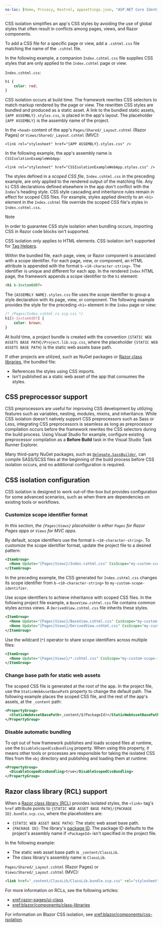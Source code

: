 ```yaml
---
no-loc: [Home, Privacy, Kestrel, appsettings.json, "ASP.NET Core Identity", cookie, Cookie, Blazor, "Blazor Server", "Blazor WebAssembly", "Identity", "Let's Encrypt", Razor, SignalR]
---
```

CSS isolation simplifies an app's CSS styles by avoiding the use of global styles that often result in conflicts among pages, views, and Razor components.

To add a CSS file for a specific page or view, add a `.cshtml.css` file matching the name of the `.cshtml` file.

In the following example, a companion `Index.cshtml.css` file supplies CSS styles that are only applied to the `Index.cshtml` page or view.

`Index.cshtml.css`:

```css
h1 {
    color: red;
}
```

CSS isolation occurs at build time. The framework rewrites CSS selectors to match markup rendered by the page or view. The rewritten CSS styles are bundled and produced as a static asset. A link to the bundled static assets, `{APP ASSEMBLY}.styles.css`, is placed in the app's layout. The placeholder `{APP ASSEMBLY}` is the assembly name of the project.

In the `<head>` content of the app's `Pages/Shared/_Layout.cshtml` (Razor Pages) or `Views/Shared/_Layout.cshtml` (MVC):

```razor
<link rel="stylesheet" href="{APP ASSEMBLY}.styles.css" />
```

In the following example, the app's assembly name is `CSSIsolationExampleWebApp`:

```razor
<link rel="stylesheet" href="CSSIsolationExampleWebApp.styles.css" />
```

The styles defined in a *scoped CSS file*, `Index.cshtml.css` in the preceding example, are only applied to the rendered output of the matching file. Any `h1` CSS declarations defined elsewhere in the app don't conflict with the `Index`'s heading style. CSS style cascading and inheritance rules remain in effect for scoped CSS files. For example, styles applied directly to an `<h1>` element in the `Index.cshtml` file override the scoped CSS file's styles in `Index.cshtml.css`.

> [!NOTE]
> In order to guarantee CSS style isolation when bundling occurs, importing CSS in Razor code blocks isn't supported.
>
> CSS isolation only applies to HTML elements. CSS isolation isn't supported for [Tag Helpers](xref:mvc/views/tag-helpers/intro).

Within the bundled file, each page, view, or Razor component is associated with a scope identifier. For each page, view, or component, an HTML attribute is appended with the format `b-<10-character-string>`. The identifier is unique and different for each app. In the rendered `Index` HTML page, the framework appends a scope identifier to the `h1` element:

```html
<h1 b-3xxtam6d07>
```

The `{ASSEMBLY NAME}.styles.css` file uses the scope identifier to group a style declaration with its page, view, or component. The following example provides the style for the preceding `<h1>` element in the `Index` page or view:

```css
/* /Pages/Index.cshtml.rz.scp.css */
h1[b-3xxtam6d07] {
    color: brown;
}
```

At build time, a project bundle is created with the convention `{STATIC WEB ASSETS BASE PATH}/Project.lib.scp.css`, where the placeholder `{STATIC WEB ASSETS BASE PATH}` is the static web assets base path.

If other projects are utilized, such as NuGet packages or [Razor class libraries](xref:razor-pages/ui-class), the bundled file:

* References the styles using CSS imports.
* Isn't published as a static web asset of the app that consumes the styles.

## CSS preprocessor support

CSS preprocessors are useful for improving CSS development by utilizing features such as variables, nesting, modules, mixins, and inheritance. While CSS isolation doesn't natively support CSS preprocessors such as Sass or Less, integrating CSS preprocessors is seamless as long as preprocessor compilation occurs before the framework rewrites the CSS selectors during the build process. Using Visual Studio for example, configure existing preprocessor compilation as a **Before Build** task in the Visual Studio Task Runner Explorer.

Many third-party NuGet packages, such as [`Delegate.SassBuilder`](https://www.nuget.org/packages/Delegate.SassBuilder), can compile SASS/SCSS files at the beginning of the build process before CSS isolation occurs, and no additional configuration is required.

## CSS isolation configuration

CSS isolation is designed to work out-of-the-box but provides configuration for some advanced scenarios, such as when there are dependencies on existing tools or workflows.

### Customize scope identifier format

*In this section, the `{Pages|Views}` placeholder is either `Pages` for Razor Pages apps or `Views` for MVC apps.*

By default, scope identifiers use the format `b-<10-character-string>`. To customize the scope identifier format, update the project file to a desired pattern:

```xml
<ItemGroup>
  <None Update="{Pages|Views}/Index.cshtml.css" CssScope="my-custom-scope-identifier" />
</ItemGroup>
```

In the preceding example, the CSS generated for `Index.cshtml.css` changes its scope identifier from `b-<10-character-string>` to `my-custom-scope-identifier`.

Use scope identifiers to achieve inheritance with scoped CSS files. In the following project file example, a `BaseView.cshtml.css` file contains common styles across views. A `DerivedView.cshtml.css` file inherits these styles.

```xml
<ItemGroup>
  <None Update="{Pages|Views}/BaseView.cshtml.css" CssScope="my-custom-scope-identifier" />
  <None Update="{Pages|Views}/DerivedView.cshtml.css" CssScope="my-custom-scope-identifier" />
</ItemGroup>
```

Use the wildcard (`*`) operator to share scope identifiers across multiple files:

```xml
<ItemGroup>
  <None Update="{Pages|Views}/*.cshtml.css" CssScope="my-custom-scope-identifier" />
</ItemGroup>
```

### Change base path for static web assets

The scoped CSS file is generated at the root of the app. In the project file, use the `StaticWebAssetBasePath` property to change the default path. The following example places the scoped CSS file, and the rest of the app's assets, at the `_content` path:

```xml
<PropertyGroup>
  <StaticWebAssetBasePath>_content/$(PackageId)</StaticWebAssetBasePath>
</PropertyGroup>
```

### Disable automatic bundling

To opt out of how framework publishes and loads scoped files at runtime, use the `DisableScopedCssBundling` property. When using this property, it means other tools or processes are responsible for taking the isolated CSS files from the `obj` directory and publishing and loading them at runtime:

```xml
<PropertyGroup>
  <DisableScopedCssBundling>true</DisableScopedCssBundling>
</PropertyGroup>
```

## Razor class library (RCL) support

When a [Razor class library (RCL)](xref:razor-pages/ui-class) provides isolated styles, the `<link>` tag's `href` attribute points to `{STATIC WEB ASSET BASE PATH}/{PACKAGE ID}.bundle.scp.css`, where the placeholders are:

* `{STATIC WEB ASSET BASE PATH}`: The static web asset base path.
* `{PACKAGE ID}`: The library's [package ID](/nuget/create-packages/creating-a-package-msbuild#set-properties). The package ID defaults to the project's assembly name if `<PackageId>` isn't specified in the project file.

In the following example:

* The static web asset base path is `_content/ClassLib`.
* The class library's assembly name is `ClassLib`.

`Pages/Shared/_Layout.cshtml` (Razor Pages) or `Views/Shared/_Layout.cshtml` (MVC):

```html
<link href="_content/ClassLib/ClassLib.bundle.scp.css" rel="stylesheet">
```

For more information on RCLs, see the following articles:

* <xref:razor-pages/ui-class>
* <xref:blazor/components/class-libraries>

For information on Blazor CSS isolation, see <xref:blazor/components/css-isolation>.
